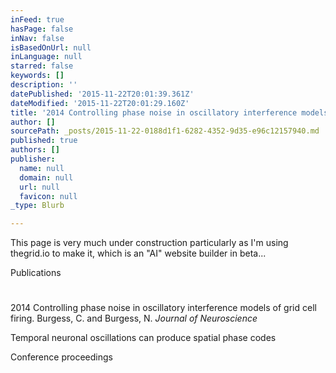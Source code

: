```yaml
---
inFeed: true
hasPage: false
inNav: false
isBasedOnUrl: null
inLanguage: null
starred: false
keywords: []
description: ''
datePublished: '2015-11-22T20:01:39.361Z'
dateModified: '2015-11-22T20:01:29.160Z'
title: '2014 Controlling phase noise in oscillatory interference models of grid cell firing. Burgess, C. and Burgess, N. Journal of Neuroscience'
author: []
sourcePath: _posts/2015-11-22-0188d1f1-6282-4352-9d35-e96c12157940.md
published: true
authors: []
publisher:
  name: null
  domain: null
  url: null
  favicon: null
_type: Blurb

---
```

This page is very much under construction particularly as I'm using thegrid.io to make it, which is an "AI" website builder in beta...

Publications

# 

2014 Controlling phase noise in oscillatory interference models of grid cell firing. Burgess, C. and Burgess, N. _Journal of Neuroscience_

Temporal neuronal oscillations can produce spatial phase codes

Conference proceedings